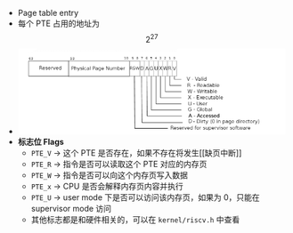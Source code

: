 - Page table entry
- 每个 PTE 占用的地址为 $$2^{27}$$
- ![image.png](../assets/image_1757631759133_0.png)
- **标志位 Flags**
  - `PTE_V` -> 这个 PTE 是否存在，如果不存在将发生[[缺页中断]]
  - `PTE_R` -> 指令是否可以读取这个 PTE 对应的内存页
  - `PTE_W` -> 指令是否可以向这个内存页写入数据
  - `PTE_x` -> CPU 是否会解释内存页内容并执行
  - `PTE_U` -> user mode 下是否可以访问该内存页，如果为 0，只能在 supervisor mode 访问
  - 其他标志都是和硬件相关的，可以在 `kernel/riscv.h` 中查看
